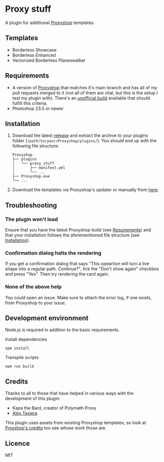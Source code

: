 # Proxy stuff

A plugin for additional [Proxyshop](https://github.com/Investigamer/Proxyshop) templates.

## Templates

- Borderless Showcase
- Borderless Enhanced
- Vectorized Borderless Planeswalker

## Requirements

- A version of [Proxyshop](https://github.com/Investigamer/Proxyshop) that matches it's main-branch and has all of my pull requests merged to it (not all of them are vital, but this is the setup I test my plugin with). There's an [unofficial build](https://github.com/alex-taxiera/Proxyshop/releases) available that should fulfill this criteria.
- Photoshop 23.5 or newer

## Installation

1. Download the latest [release](https://github.com/pappnu/proxy_stuff/releases) and extract the archive to your plugins folder (`/path/to/your/Proxyshop/plugins/`). You should end up with the following file structure:
   ```
   Proxyshop
   ├── plugins
   │   └── proxy_stuff
   │       ├── manifest.yml
   │       └── ...
   ├── Proxyshop.exe
   └── ...
   ```
2. Download the templates via Proxyshop's updater or manually from [here](https://drive.google.com/drive/folders/1Q4JgzLOWCocjh56MKTfHgSPGMS-QQtOL).

## Troubleshooting

### The plugin won't load

Ensure that you have the latest Proxyshop build (see [Requirements](#requirements)) and that your installation follows the aforementioned file structure (see [Installation](#installation)).

### Confirmation dialog halts the rendering

If you get a confirmation dialog that says "This opeartion will turn a live shape into a regular path. Continue?", tick the "Don't show again" checkbox and press "Yes". Then try rendering the card again.

### None of the above help

You could open an issue. Make sure to attach the error log, if one exists, from Proxyshop to your issue.

## Development environment

Node.js is required in addition to the basic requirements.

Install dependencies

```
npm install
```

Transpile scripts

```
npm run build
```

## Credits

Thanks to all to those that have helped in various ways with the development of this plugin:

- Kapa the Bard, creator of Polymath Proxy
- [Alex Taxiera](https://github.com/alex-taxiera)

This plugin uses assets from existing Proxyshop templates, so look at [Proxshop's credits](https://github.com/Investigamer/Proxyshop#-credits) too see whose work those are.

## Licence

MIT
